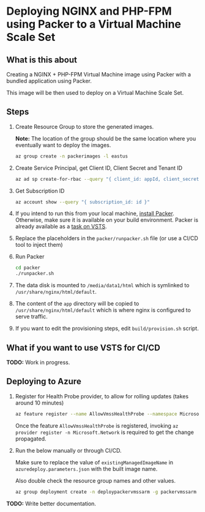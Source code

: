 # Deploying NGINX and PHP-FPM using Packer to a Virtual Machine Scale Set

## What is this about

Creating a NGINX + PHP-FPM Virtual Machine image using Packer with a bundled application using Packer.

This image will be then used to deploy on a Virtual Machine Scale Set.

## Steps

1. Create Resource Group to store the generated images.

    **Note:** The location of the group should be the same location where you eventually want to deploy the images.

    ```sh
    az group create -n packerimages -l eastus
    ```

1. Create Service Principal, get Client ID, Client Secret and Tenant ID

    ```sh
    az ad sp create-for-rbac --query "{ client_id: appId, client_secret: password, tenant_id: tenant }"
    ```

1. Get Subscription ID

    ```sh
    az account show --query "{ subscription_id: id }"
    ```

1. If you intend to run this from your local machine, [install Packer](https://www.packer.io/downloads.html). Otherwise, make sure it is available on your build environment. Packer is already available as a [task on VSTS](https://blogs.msdn.microsoft.com/devops/2017/05/15/deploying-applications-to-azure-vm-scale-sets/).

1. Replace the placeholders in the `packer/runpacker.sh` file (or use a CI/CD tool to inject them)

1. Run Packer

    ```sh
    cd packer
    ./runpacker.sh
    ```

1. The data disk is mounted to `/media/data1/html` which is symlinked to `/usr/share/nginx/html/default`.

1. The content of the `app` directory will be copied to `/usr/share/nginx/html/default` which is where nginx is configured to serve traffic.

1. If you want to edit the provisioning steps, edit `build/provision.sh` script.

## What if you want to use VSTS for CI/CD

**TODO:** Work in progress.

## Deploying to Azure

1. Register for Health Probe provider, to allow for rolling updates (takes around 10 minutes)

    ```sh
    az feature register --name AllowVmssHealthProbe --namespace Microsoft.Network
    ```

    Once the feature `AllowVmssHealthProbe` is registered, invoking `az provider register -n Microsoft.Network` is required to get the change propagated.

1. Run the below manually or through CI/CD.

    Make sure to replace the value of `existingManagedImageName` in `azuredeploy.parameters.json` with the built image name.

    Also double check the resource group names and other values.

    ```sh
    az group deployment create -n deploypackervmssarm -g packervmssarm --template-file azuredeploy.json --parameters azuredeploy.parameters.json
    ```

**TODO:** Write better documentation.